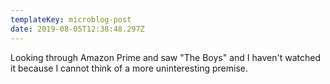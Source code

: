 ```yaml
---
templateKey: microblog-post
date: 2019-08-05T12:38:48.297Z
---
```


Looking through Amazon Prime and saw "The Boys" and I haven't watched it because I cannot think of a more uninteresting premise.
